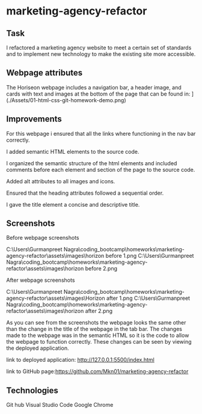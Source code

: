# marketing-agency-refactor

## Task

I refactored a marketing agency website to meet a certain set of standards and to implement new technology to make the existing site more accessible.

## Webpage attributes

The Horiseon webpage includes a navigation bar, a header image, and cards with text and images at the bottom of the page that can be found in: ](./Assets/01-html-css-git-homework-demo.png)

## Improvements

For this webpage i ensured that all the links where functioning in the nav bar correctly.

I added semantic HTML elements to the source code.

I organized the semantic structure of the html elements and included comments before each element and section of the page to the source code.

Added alt attributes to all images and icons.

Ensured that the heading attributes followed a sequential order.

I gave the title element a concise and descriptive title.

## Screenshots

Before webpage screenshots

C:\Users\Gurmanpreet Nagra\coding_bootcamp\homeworks\marketing-agency-refactor\assets\images\horizon before 1.png
C:\Users\Gurmanpreet Nagra\coding_bootcamp\homeworks\marketing-agency-refactor\assets\images\horizon before 2.png

After webpage screenshots

C:\Users\Gurmanpreet Nagra\coding_bootcamp\homeworks\marketing-agency-refactor\assets\images\Horizon after 1.png
C:\Users\Gurmanpreet Nagra\coding_bootcamp\homeworks\marketing-agency-refactor\assets\images\horizon after 2.png

As you can see from the screenshots the webpage looks the same other than the change in the title of the webpage in the tab bar. The changes made to the webpage was in the semantic HTML so it is the code to allow the webpage to function correctly. These changes can be seen by viewing the deployed application.

link to deployed application: http://127.0.0.1:5500/index.html

link to GitHub page:https://github.com/Mkn01/marketing-agency-refactor

## Technologies

Git hub
Visual Studio Code
Google Chrome
